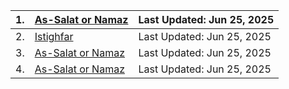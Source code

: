 
|1. |[As-Salat or Namaz](...)       | Last Updated: Jun 25, 2025 |
|---|----------------------------|----------------------------|
|2. | [Istighfar](https://github.com/muarshad01/YouTube_Videos/blob/main/quran/Istighfar.md)| Last Updated: Jun 25, 2025 |
|3. |[As-Salat or Namaz]()       | Last Updated: Jun 25, 2025 |
|4. |[As-Salat or Namaz]()       | Last Updated: Jun 25, 2025 |
